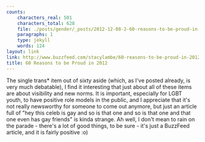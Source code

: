 ```yaml
---
counts:
    characters_real: 501
    characters_total: 628
    file: ./posts/gender/_posts/2012-12-08-2-60-reasons-to-be-proud-in-2012.markdown
    paragraphs: 1
    type: jekyll
    words: 124
layout: link
link: http://www.buzzfeed.com/stacylambe/60-reasons-to-be-proud-in-2012
title: 60 Reasons to be Proud in 2012
---
```


The single trans\* item out of sixty aside (which, as I've posted already, is very much debatable), I find it interesting that just about all of these items are about visibility and new norms.  It is important, especially for LGBT youth, to have positive role models in the public, and I appreciate that it's not really newsworthy for someone to come out anymore, but just an article full of "hey this celeb is gay and so is that one and so is that one and that one even has gay friends" is kinda strange.  Ah well, I don't mean to rain on the parade - there's a lot of good things, to be sure - it's just a BuzzFeed article, and it is fairly positive :o)
